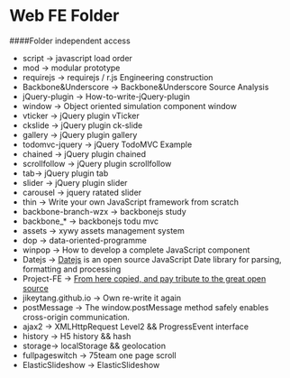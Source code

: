 # Web FE Folder

####Folder independent access
* script -> javascript load order
* mod -> modular prototype
* requirejs -> requirejs / r.js Engineering construction
* Backbone&Underscore -> Backbone&Underscore Source Analysis
* jQuery-plugin -> How-to-write-jQuery-plugin
* window -> Object oriented simulation component window
* vticker -> jQuery plugin vTicker
* ckslide -> jQuery plugin ck-slide
* gallery -> jQuery plugin gallery
* todomvc-jquery -> jQuery TodoMVC Example
* chained -> jQuery plugin chained
* scrollfollow -> jQuery plugin scrollfollow
* tab-> jQuery plugin tab
* slider -> jQuery plugin slider
* carousel -> jquery ratated slider
* thin -> Write your own JavaScript framework from scratch
* backbone-branch-wzx -> backbonejs study
* backbone_* -> backbonejs todu mvc
* assets -> xywy assets management system
* dop -> data-oriented-programme
* winpop -> How to develop a complete JavaScript component
* Datejs -> [Datejs](http://datejs.com/) is an open source JavaScript Date library for parsing, formatting and processing
* Project-FE -> [From here copied, and pay tribute to the great open source](https://github.com/hehongwei44/Project-FE)
* jikeytang.github.io -> Own re-write it again
* postMessage -> The window.postMessage method safely enables cross-origin communication.
* ajax2 -> XMLHttpRequest Level2 && ProgressEvent interface
* history -> H5 history && hash
* storage-> localStorage && geolocation
* fullpageswitch -> 75team one page scroll
* ElasticSlideshow -> ElasticSlideshow